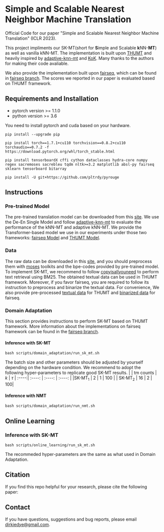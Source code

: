 # Simple and Scalable Nearest Neighbor Machine Translation

Official Code for our paper "Simple and Scalable Nearest Neighbor Machine Translation" (ICLR 2023).

This project impliments our SK-MT(short for **S**imple and Scalable **k**NN-**MT**) as well as vanilla kNN-MT. The implementation is built upon [THUMT](https://github.com/THUNLP-MT/THUMT/tree/pytorch) and heavily inspired by [adaptive-knn-mt](https://github.com/zhengxxn/adaptive-knn-mt) and [KoK](https://github.com/wangqi1996/KoK). Many thanks to the authors for making their code avaliable.

We also provide the implementation built upon [fairseq](https://github.com/facebookresearch/fairseq), which can be found in [fairseq branch](https://github.com/dirkiedai/sk-mt/tree/fairseq). The scores we reported in our paper is evaluated based on THUMT framework.


## Requirements and Installation
* pytorch version >= 1.1.0
* python version >= 3.6

You need to install pytorch and cuda based on your hardware.
```
pip install --upgrade pip

pip install torch==1.7.1+cu110 torchvision==0.8.2+cu110 torchaudio==0.7.2 -f https://download.pytorch.org/whl/torch_stable.html

pip install tensorboardX cffi cython dataclasses hydra-core numpy regex sacremoses sacrebleu tqdm nltk>=3.2 matplotlib absl-py fairseq sklearn tensorboard bitarray

pip install -U git+https://github.com/pltrdy/pyrouge
```

## Instructions

### Pre-trained Model
The pre-trained translation model can be downloaded from this [site](https://github.com/pytorch/fairseq/blob/master/examples/wmt19/README.md). We use the De-En Single Model and follow [adaptive-knn-mt](https://github.com/zhengxxn/adaptive-knn-mt) to evaluate the performance of the kNN-MT and adaptive kNN-MT.
We provide the Transformer-based model we use in our experiments under those two frameworks: [fairseq Model](https://drive.google.com/file/d/1cVf6TbZxj59o12HRIgZgtYFq_zAViR8e/view?usp=sharing) and [THUMT Model](https://drive.google.com/file/d/18zhbv-JXeSL802OsUL0wZUgSNcjjE8L1/view?usp=sharing).

### Data
The raw data can be downloaded in this [site](https://github.com/roeeaharoni/unsupervised-domain-clusters), and you should preprocess them with [moses](https://github.com/moses-smt/mosesdecoder) toolkits and the bpe-codes provided by pre-trained model. 
To implement SK-MT,  we recommend to follow [copyisallyouneed](https://github.com/jcyk/copyisallyouneed) to perform text retrieval using BM25. The obtained textual data can be used in THUMT framework. Moreover, if you favor fairseq, you are required to follow its instruction to preprocess and binarize the textual data.
For convenience, We also provide pre-processed [textual data](https://drive.google.com/file/d/1KJ3jxXN7ziM9ZlIRHK-2XM5g9yVf9NaG/view?usp=sharing) for THUMT and [binarized data](https://drive.google.com/file/d/1Xg4DVgZpOltME76RyZ8rKQ6xjVOHbolX/view?usp=sharing) for fairseq.

### Domain Adaptation
This section provides instructions to perform SK-MT based on THUMT framework. More information about the implementations on fairseq framework can be found in the [fairseq branch](https://github.com/dirkiedai/sk-mt/tree/fairseq).
#### Inference with SK-MT
```
bash scripts/domain_adaptation/run_sk_mt.sh
```
The batch size and other parameters should be adjusted by yourself depending on the hardware condition. We recommend to adopt the following hyper-parameters to replicate good SK-MT results.
| |  tm counts   | $k$  | $\tau$ 
| :----:|  :----:  | :----:  | :----:  | 
|SK-MT$_{1}$ | 2  | 1 | 100 | 
| SK-MT$_{2}$ | 16  | 2 |  100| 


#### Inference with NMT
```
bash scripts/domain_adaptation/run_nmt.sh
```

## Online Learning
### Inference with SK-MT
```
bash scripts/online_learning/run_sk_mt.sh
```
The recommeded hyper-parameters are the same as what used in Domain Adaptation.


## Citation
If you find this repo helpful for your research, please cite the following paper:

## Contact
If you have questions, suggestions and bug reports, please email <dirkiedye@gmail.com>.

